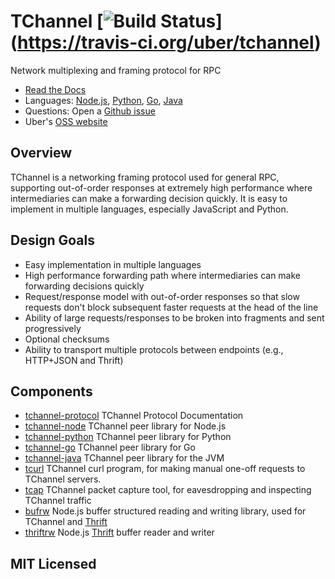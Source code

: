 # TChannel [![Build Status](https://travis-ci.org/uber/tchannel.svg?branch=master)] (https://travis-ci.org/uber/tchannel)

Network multiplexing and framing protocol for RPC

* [Read the Docs][RTD]
* Languages: [Node.js][node], [Python][python], [Go][go], [Java][java]
* Questions: Open a [Github issue][issues]
* Uber's [OSS website][oss]

## Overview

TChannel is a networking framing protocol used for general RPC, supporting out-of-order responses at extremely high performance where intermediaries can make a forwarding decision quickly. It is easy to implement in multiple languages, especially JavaScript and Python.

## Design Goals

- Easy implementation in multiple languages
- High performance forwarding path where intermediaries can make forwarding
  decisions quickly
- Request/response model with out-of-order responses so that slow requests don't
  block subsequent faster requests at the head of the line
- Ability of large requests/responses to be broken into fragments and sent
  progressively
- Optional checksums
- Ability to transport multiple protocols between endpoints (e.g., HTTP+JSON
  and Thrift)

## Components

- [tchannel-protocol](https://github.com/uber/tchannel/tree/master/docs/protocol.md) TChannel Protocol Documentation
- [tchannel-node](https://github.com/uber/tchannel-node) TChannel
  peer library for Node.js
- [tchannel-python](https://github.com/uber/tchannel-python)
  TChannel peer library for Python
- [tchannel-go](https://github.com/uber/tchannel-go)
  TChannel peer library for Go
- [tchannel-java](https://github.com/uber/tchannel-java)
  TChannel peer library for the JVM
- [tcurl](https://github.com/uber/tcurl) TChannel curl program, for making manual
  one-off requests to TChannel servers.
- [tcap](https://github.com/uber/tcap/) TChannel packet capture tool, for
  eavesdropping and inspecting TChannel traffic
- [bufrw](https://github.com/uber/bufrw/) Node.js buffer structured reading and
  writing library, used for TChannel and [Thrift][]
- [thriftrw](https://github.com/uber/thriftrw) Node.js [Thrift][] buffer reader
  and writer

[Thrift]: https://thrift.apache.org/
[node]: https://github.com/uber/tchannel-node
[python]: https://github.com/uber/tchannel-python
[go]: https://github.com/uber/tchannel-go
[java]: https://github.com/uber/tchannel-java
[RTD]: http://tchannel.readthedocs.org/en/latest/
[issues]: https://github.com/uber/hyperbahn/issues
[oss]: http://uber.github.io/

## MIT Licensed
